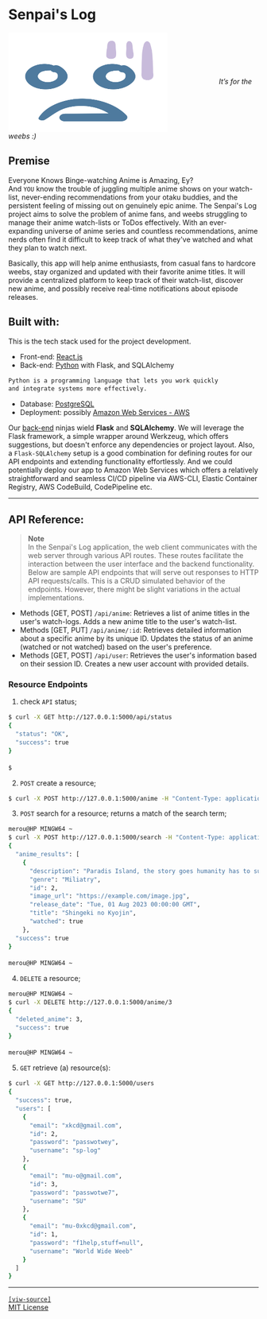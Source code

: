 # Senpai's Log

<p align="left">
  <img align="center" src="./senpais-log-frontend/public/anime-emot.svg" title="Senpai's LOG" height="200" width="320" style="padding-right:100px;" />
  <span><i>It’s for the weebs :)</i></span>
</p>


## Premise
Everyone Knows Binge-watching Anime is Amazing, Ey?  
And `YOU` know the trouble of juggling multiple anime shows on your watch-list, never-ending recommendations from your otaku buddies, and the persistent feeling of missing out on genuinely epic anime. The Senpai's Log project aims to solve the problem of anime fans, and weebs struggling to manage their anime watch-lists or ToDos effectively. With an ever-expanding universe of anime series and countless recommendations, anime nerds often find it difficult to keep track of what they've watched and what they plan to watch next.  

Basically, this app will help anime enthusiasts, from casual fans to hardcore weebs, stay organized and updated with their favorite anime titles. It will provide a centralized platform to keep track of their watch-list, discover new anime, and possibly receive real-time notifications about episode releases. 


## Built with:  
This is the tech stack used for the project development.
- Front-end: [React.js](https://react.dev/)
- Back-end: [Python](https://www.python.org/) with Flask, and SQLAlchemy
```bash
Python is a programming language that lets you work quickly
and integrate systems more effectively.
```
- Database: [PostgreSQL](https://www.postgresql.org/)
- Deployment: possibly [Amazon Web Services - AWS](https://aws.amazon.com/what-is-cloud-computing/)

Our [back-end](./backend/README.md/#key-pip-dependencies) ninjas wield **Flask** and **SQLAlchemy**. We will leverage the Flask framework, a simple wrapper around Werkzeug, which offers suggestions, but doesn't enforce any dependencies or project layout. Also, a `Flask-SQLAlchemy` setup is a good combination for defining routes for our API endpoints and extending functionality effortlessly. And we could potentially deploy our app to Amazon Web Services which offers a relatively straightforward and seamless CI/CD pipeline via AWS-CLI, Elastic Container Registry, AWS CodeBuild, CodePipeline etc.

---
## API Reference:
> **Note**  
> In the Senpai's Log application, the web client communicates with the web server through various API routes. These routes facilitate the interaction between the user interface and the backend functionality.
Below are sample API endpoints that will serve out responses to HTTP API requests/calls. This is a CRUD simulated behavior of the endpoints. However, there might be slight variations in the actual implementations.  

- Methods [GET, POST] `/api/anime`:
    Retrieves a list of anime titles in the user's watch-logs.
    Adds a new anime title to the user's watch-list.
- Methods [GET, PUT] `/api/anime/:id`:
    Retrieves detailed information about a specific anime by its unique ID.
    Updates the status of an anime (watched or not watched) based on the user's preference.
- Methods [GET, POST] `/api/user`:
    Retrieves the user's information based on their session ID.
    Creates a new user account with provided details.

### Resource Endpoints
1. check `API` status;
```bash
$ curl -X GET http://127.0.0.1:5000/api/status
{
  "status": "OK",
  "success": true
}

$
```
2. `POST` create a resource;

```bash
$ curl -X POST http://127.0.0.1:5000/anime -H "Content-Type: application/json" -d '{"title":"Shingeki no Kyojin", "description":"Paradis Island, the story goes humanity has to survive againsts...", "genre":"Miliatry", "release_date":"2023-08-01", "image_url":"https://example.com/image.jpg", "watched": true}'
```

3. `POST` search for a resource; returns a match of the search term;
```bash
merou@HP MINGW64 ~
$ curl -X POST http://127.0.0.1:5000/search -H "Content-Type: application/json" -d '{"search_in": "kyojin"}'
{
  "anime_results": [
    {
      "description": "Paradis Island, the story goes humanity has to survive againsts...",
      "genre": "Miliatry",
      "id": 2,
      "image_url": "https://example.com/image.jpg",
      "release_date": "Tue, 01 Aug 2023 00:00:00 GMT",
      "title": "Shingeki no Kyojin",
      "watched": true
    },
  "success": true
}

merou@HP MINGW64 ~
```

4. `DELETE` a resource;
```bash
merou@HP MINGW64 ~
$ curl -X DELETE http://127.0.0.1:5000/anime/3
{
  "deleted_anime": 3,
  "success": true
}

merou@HP MINGW64 ~
```

5. `GET` retrieve (a) resource(s):
```bash
$ curl -X GET http://127.0.0.1:5000/users
{
  "success": true,
  "users": [
    {
      "email": "xkcd@gmail.com",
      "id": 2,
      "password": "passwotwey",
      "username": "sp-log"
    },
    {
      "email": "mu-o@gmail.com",
      "id": 3,
      "password": "passwotwe7",
      "username": "SU"
    },
    {
      "email": "mu-0xkcd@gmail.com",
      "id": 1,
      "password": "f1help,stuff=null",
      "username": "World Wide Weeb"
    }
  ]
}
```
---
[`[viw-source]`](./AUTHORS)  
[MIT License](./LICENSE)

